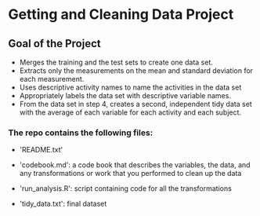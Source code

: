 # Getting and Cleaning Data Project

## Goal of the Project
- Merges the training and the test sets to create one data set.
- Extracts only the measurements on the mean and standard deviation for each measurement.
- Uses descriptive activity names to name the activities in the data set
- Appropriately labels the data set with descriptive variable names.
- From the data set in step 4, creates a second, independent tidy data set with the average of each variable for each activity and each subject.

### The repo contains the following files:
- 'README.txt'

- 'codebook.md': a code book that describes the variables, the data, and any transformations or work that you performed to clean up the data

- 'run_analysis.R': script containing code for all the transformations

- 'tidy_data.txt': final dataset
